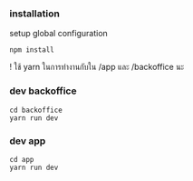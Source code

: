 ### installation

setup global configuration

```
npm install
```

! ใช้ yarn ในการทำงานกับใน /app และ /backoffice นะ

### dev backoffice

```
cd backoffice
yarn run dev
```

### dev app

```
cd app
yarn run dev
```
